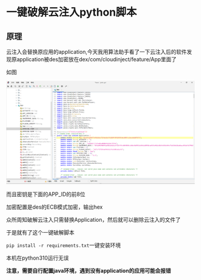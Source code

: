 # 一键破解云注入python脚本

## 原理

云注入会替换原应用的application,今天我用算法助手看了一下云注入后的软件发现原application被des加密放在dex/com/cloudinject/feature/App里面了

如图

![1](img\1.png)

而且密钥是下面的APP_ID的前8位

加密配置是des的ECB模式加密，输出hex



众所周知破解云注入只需替换Application，然后就可以删除云注入的文件了

于是就有了这个一键破解脚本

`pip install -r requirements.txt`一键安装环境

本机在python310运行无误



**注意，需要自行配置java环境，遇到没有application的应用可能会报错**
